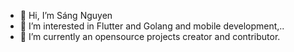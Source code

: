 - 👋 Hi, I’m Sáng Nguyen
- 👀 I’m interested in Flutter and Golang and mobile development,..
- 🌱 I’m currently an opensource projects creator and contributor.
<!---
samderlust/samderlust is a ✨ special ✨ repository because its `README.md` (this file) appears on your GitHub profile.
You can click the Preview link to take a look at your changes.
--->
